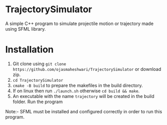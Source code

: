 # TrajectorySimulator
A simple C++ program to simulate projectile motion or trajectory made using SFML library.

# Installation
1) Git clone using `git clone https://github.com/ojasmaheshwari/TrajectorySimulator` or download zip.
2) `cd TrajectorySimulator`
3) `cmake -B build` to prepare the makefiles in the build directory.
4) If on linux then run `./launch.sh` otherwise `cd build && make`.
5) An executable with the name `trajectory` will be created in the build folder. Run the program

Note:- SFML must be installed and configured correctly in order to run this program.
